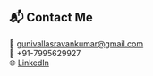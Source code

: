 ## 📬 Contact Me
📧 gunivallasravankumar@gmail.com  
📱 +91-7995629927  
🌐 [LinkedIn](https://linkedin.com/in/gsravankumar)